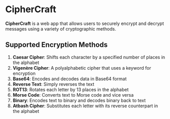 # CipherCraft

**CipherCraft** is a web app that allows users to securely encrypt and decrypt messages using a variety of cryptographic methods.

## Supported Encryption Methods
1. **Caesar Cipher**: Shifts each character by a specified number of places in the alphabet
2. **Vigenère Cipher**: A polyalphabetic cipher that uses a keyword for encryption
3. **Base64**: Encodes and decodes data in Base64 format
4. **Reverse Text**: Simply reverses the text
5. **ROT13**: Rotates each letter by 13 places in the alphabet
6. **Morse Code**: Converts text to Morse code and vice versa
7. **Binary**: Encodes text to binary and decodes binary back to text
8. **Atbash Cipher**: Substitutes each letter with its reverse counterpart in the alphabet

